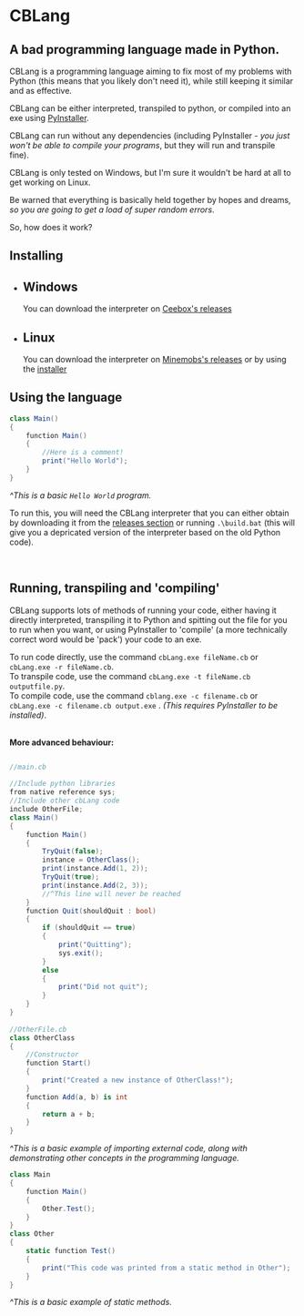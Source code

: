# CBLang
## A bad programming language made in Python.

CBLang is a programming language aiming to fix most of my problems with Python (this means that you likely don't need it), while still keeping it similar and as effective.

CBLang can be either interpreted, transpiled to python, or compiled into an exe using [PyInstaller](https://pyinstaller.readthedocs.io/en/stable/).

CBLang can run without any dependencies (including PyInstaller - *you just won't be able to compile your programs*, but they will run and transpile fine).

CBLang is only tested on Windows, but I'm sure it wouldn't be hard at all to get working on Linux.

Be warned that everything is basically held together by hopes and dreams, *so you are going to get a load of super random errors*.

So, how does it work?

## Installing

- ## Windows
    You can download the interpreter on [Ceebox's releases](https://github.com/Ceebox/cbLang/releases) 

- ## Linux
    You can download the interpreter on [Minemobs's releases](https://github.com/Minemobs/cbLang/releases)
    or by using the [installer](https://example.com)

## Using the language

```cs
class Main()
{
    function Main()
    {
        //Here is a comment!
        print("Hello World");
    }
}
```
*^This is a basic `Hello World` program.*

To run this, you will need the CBLang interpreter that you can either obtain by downloading it from the [releases section](https://github.com/Ceebox/cbLang/releases) or running `.\build.bat` (this will give you a depricated version of the interpreter based on the old Python code).

⠀  
## Running, transpiling and 'compiling'
CBLang supports lots of methods of running your code, either having it directly interpreted, transpiling it to Python and spitting out the file for you to run when you want, or using PyInstaller to 'compile' (a more technically correct word would be 'pack') your code to an exe.

To run code directly, use the command `cbLang.exe fileName.cb` or `cbLang.exe -r fileName.cb`.⠀  
To transpile code, use the command `cbLang.exe -t fileName.cb outputfile.py`.⠀  
To compile code, use the command `cblang.exe -c filename.cb` or `cbLang.exe -c filename.cb output.exe` . *(This requires PyInstaller to be installed)*.⠀   


⠀  
**More advanced behaviour:**

```csharp

//main.cb
    
//Include python libraries
from native reference sys;
//Include other cbLang code
include OtherFile;
class Main()
{
    function Main()
    {
        TryQuit(false);
        instance = OtherClass();
        print(instance.Add(1, 2));
        TryQuit(true);
        print(instance.Add(2, 3));
        //^This line will never be reached
    }
    function Quit(shouldQuit : bool)
    {
        if (shouldQuit == true)
        {
            print("Quitting");
            sys.exit();
        }
        else
        {
            print("Did not quit");
        }
    }
}
    
//OtherFile.cb
class OtherClass
{
    //Constructor
    function Start()
    {
        print("Created a new instance of OtherClass!");
    }
    function Add(a, b) is int
    {
        return a + b;
    }
}
```

*^This is a basic example of importing external code, along with demonstrating other concepts in the programming language.*

```csharp
class Main
{
    function Main()
    {
        Other.Test();
    }
}
class Other
{
    static function Test()
    {
        print("This code was printed from a static method in Other");
    }
}
```

*^This is a basic example of static methods.*